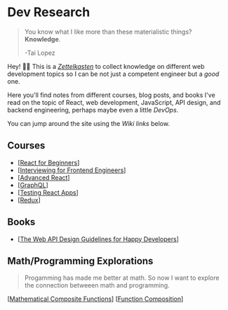 # Dev Research

> You know what I like more than these materialistic things? **Knowledge**.
> 
> -Tai Lopez

Hey! 👋🏽 This is a *[Zettelkasten](https://zettelkasten.de/posts/overview/)* to collect knowledge on different web development topics so I can be not just a competent engineer but a *good* one.

Here you'll find notes from different courses, blog posts, and books I've read on the topic of React, web development, JavaScript, API design, and backend engineering, perhaps maybe even a little *DevOps*.

You can jump around the site using the *Wiki links* below.

## Courses

- [[React for Beginners]]
- [[Interviewing for Frontend Engineers]]
- [[Advanced React]]
- [[GraphQL]]
- [[Testing React Apps]]
- [[Redux]]

## Books

- [[The Web API Design Guidelines for Happy Developers]]

## Math/Programming Explorations
> Progamming has made me better at math. So now I want to explore the connection betweeen math and programming.

[[Mathematical Composite Functions]]
[[Function Composition]]










[//begin]: # "Autogenerated link references for markdown compatibility"
[React for Beginners]: react-for-beginners "React for beginners"
[Interviewing for Frontend Engineers]: interviewing-for-frontend-engineers "Interviewing for Frontend Engineers"
[Advanced React]: advanced-react "Advanced React"
[GraphQL]: graphql "GraphQL Course"
[Testing React Apps]: testing-react-apps "Testing React Applications"
[Redux]: redux "Redux"
[The Web API Design Guidelines for Happy Developers]: the-web-api-design-guidelines-for-happy-developers "The Web API Design Guidelines foe Happy Developers"
[Mathematical Composite Functions]: mathematical-composite-functions "Mathematical composite functions"
[Function Composition]: function-composition "Function composition in programming"
[//end]: # "Autogenerated link references"